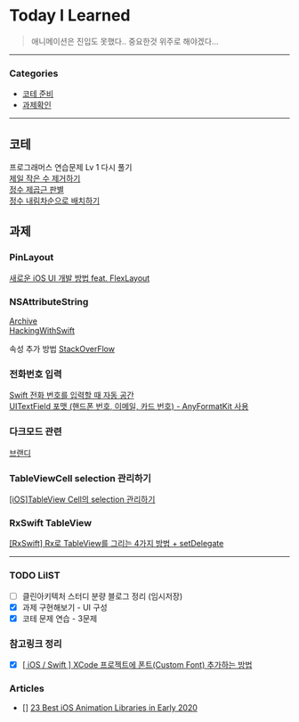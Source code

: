 # Today I Learned
> 애니메이션은 진입도 못했다.. 중요한것 위주로 해야겠다...
---

### Categories
- [코테 준비](#코테)
- [과제확인](#과제)

---

## 코테
프로그래머스 연습문제 Lv 1 다시 풀기  
[제일 작은 수 제거하기](https://keeplo.tistory.com/394)  
[정수 제곱근 판별](https://keeplo.tistory.com/395)  
[정수 내림차순으로 배치하기](https://keeplo.tistory.com/396)  

## 과제

### PinLayout
[새로운 iOS UI 개발 방법 feat. FlexLayout](https://okanghoon.medium.com/새로운-ios-ui-개발-feat-flexlayout-64d0ca8091a7)

### NSAttributeString
[Archive](https://developer.apple.com/library/archive/documentation/Cocoa/Conceptual/AttributedStrings/Articles/standardAttributes.html)  
[HackingWithSwift](https://www.hackingwithswift.com/articles/113/nsattributedstring-by-example)

속성 추가 방법   [StackOverFlow](https://stackoverflow.com/questions/39158604/how-to-increase-line-spacing-in-uilabel-in-swift)

### 전화번호 입력
[Swift 전화 번호를 입력할 때 자동 공간](https://intrepidgeeks.com/tutorial/automatically-occupy-space-when-entering-swift-phone-number)  
[UITextField 포맷 (핸드폰 번호, 이메일, 카드 번호) - AnyFormatKit 사용](https://ios-development.tistory.com/257)

### 다크모드 관련
[브랜디](http://labs.brandi.co.kr/2019/12/19/kimjh.html)

### TableViewCell selection 관리하기
[[iOS]TableView Cell의 selection 관리하기](https://velog.io/@yongchul/iOSTableView-Cell의-selection-관리하기)

### RxSwift TableView
[[RxSwift] Rx로 TableView를 그리는 4가지 방법 + setDelegate](https://eunjin3786.tistory.com/29)

---

### TODO LiIST
- [ ] 클린아키텍처 스터디 분량 블로그 정리 (임시저장)
- [x] 과제 구현해보기 - UI 구성
- [x] 코테 문제 연습 - 3문제

### 참고링크 정리
- [x] [[ iOS / Swift ] XCode 프로젝트에 폰트(Custom Font) 추가하는 방법](https://cherry-bambi.tistory.com/2)

### Articles
- [] [23 Best iOS Animation Libraries in Early 2020](https://medium.com/@dinolaw/22-best-swift-animation-libraries-in-early-2020-8f76d39e0bcb)